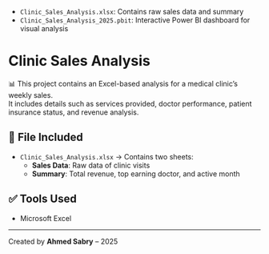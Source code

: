 - `Clinic_Sales_Analysis.xlsx`: Contains raw sales data and summary
- `Clinic_Sales_Analysis_2025.pbit`: Interactive Power BI dashboard for visual analysis
# Clinic Sales Analysis

📊 This project contains an Excel-based analysis for a medical clinic’s weekly sales.  
It includes details such as services provided, doctor performance, patient insurance status, and revenue analysis.

## 📁 File Included
- `Clinic_Sales_Analysis.xlsx` → Contains two sheets:
  - **Sales Data**: Raw data of clinic visits
  - **Summary**: Total revenue, top earning doctor, and active month

## ✅ Tools Used
- Microsoft Excel

---

Created by **Ahmed Sabry** – 2025
